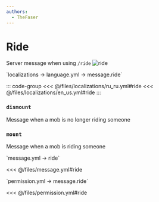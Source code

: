 ```yaml
---
authors:
  - TheFaser
---
```


# Ride

<!--@include: @/parts/vanillaWarn.md#command-->

Server message when using `/ride`
![ride](/ride.png)

[//]: # (localization)
<!--@include: @/parts/words.md#localization-->
<!--@include: @/parts/words.md#path--> `localizations → language.yml → message.ride`

<!--@include: @/parts/words.md#default-->

::: code-group
<<< @/files/localizations/ru_ru.yml#ride
<<< @/files/localizations/en_us.yml#ride
:::

### `dismount`

Message when a mob is no longer riding someone

### `mount`

Message when a mob is riding someone

[//]: # (message.yml)
<!--@include: @/parts/words.md#setting-->
<!--@include: @/parts/words.md#path--> `message.yml → ride`

<!--@include: @/parts/words.md#default-->
<<< @/files/message.yml#ride

<!--@include: @/parts/enable.md-->

<!--@include: @/parts/range.md-->
<!--@include: @/parts/destination.md-->
<!--@include: @/parts/sound.md-->

[//]: # (permission.yml)
<!--@include: @/parts/words.md#permission-->
<!--@include: @/parts/words.md#path--> `permission.yml → message.ride`

<!--@include: @/parts/words.md#default-->
<<< @/files/permission.yml#ride

<!--@include: @/parts/permission/permissionTier3.md-->
<!--@include: @/parts/permission/sound.md-->